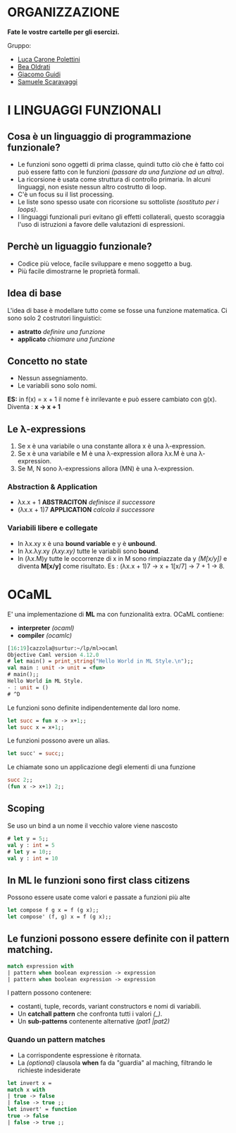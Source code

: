 # ORGANIZZAZIONE
**Fate le vostre cartelle per gli esercizi.**

Gruppo:
+ [Luca Carone Polettini](https://github.com/lochy54)
+ [Bea Oldrati](https://github.com/Bea-Oldr)
+ [Giacomo Guidi](https://github.com/SirFuryy)
+ [Samuele Scaravaggi](https://github.com/SamScara)

# I LINGUAGGI FUNZIONALI
## Cosa è un linguaggio di programmazione funzionale?
+ Le funzioni sono oggetti di prima classe, quindi tutto ciò che è fatto coi può essere fatto con le funzioni *(passare da una funzione ad un altra)*.
+ La ricorsione è usata come struttura di controllo primaria. In alcuni linguaggi, non esiste nessun altro costrutto di loop.
+ C'è un focus su il list processing.
+ Le liste sono spesso usate con ricorsione su sottoliste *(sostituto per i loops)*.
+ I linguaggi funzionali puri evitano gli effetti collaterali, questo scoraggia l'uso di istruzioni a favore delle valutazioni di espressioni.
## Perchè un liguaggio funzionale?
+ Codice più veloce, facile sviluppare e meno soggetto a bug.
+ Più facile dimostrarne le proprietà formali.
## Idea di base
L'idea di base è modellare tutto come se fosse una funzione matematica. Ci sono solo 2 costrutori linguistici:
+ **astratto** *definire una funzione*
+ **applicato** *chiamare una funzione*
## Concetto no state
+ Nessun assegniamento.
+ Le variabili sono solo nomi.

**ES:** in f(x) = x + 1 il nome f è inrilevante e può essere cambiato con g(x). Diventa : **x → x + 1**
## Le λ-expressions
1. Se x è una variabile o una constante allora x è una λ-expression.
2. Se x è una variabile e M è una λ-expression allora λx.M è una λ-expression.
3. Se M, N sono λ-expressions allora (MN) è una λ-expression.
### Abstraction & Application
+ λx.x + 1 **ABSTRACITON** *definisce il successore*
+ (λx.x + 1)7 **APPLICATION** *calcola il successore*
### Variabili libere e collegate
+ In λx.xy x è una **bound variable** e y è **unbound**.
+ In λx.λy.xy *(λxy.xy)* tutte le variabili sono **bound**.
+ In (λx.M)y tutte le occorrenze di x in M sono rimpiazzate da y *(M[x/y])* e diventa **M[x/y]** come risultato. Es : (λx.x + 1)7 → x + 1[x/7] → 7 + 1 → 8.
# OCaML
E' una implementazione di **ML** ma con funzionalità extra. OCaML contiene:
+ **interpreter** *(ocaml)*
+ **compiler** *(ocamlc)*

```ml
[16:19]cazzola@surtur:~/lp/ml>ocaml
Objective Caml version 4.12.0
# let main() = print_string("Hello World in ML Style.\n");;
val main : unit -> unit = <fun>
# main();;
Hello World in ML Style.
- : unit = ()
# ^D
```

Le funzioni sono definite indipendentemente dal loro nome.
```ml
let succ = fun x -> x+1;;
let succ x = x+1;;
```
Le funzioni possono avere un alias.
```ml
let succ' = succ;;
```
Le chiamate sono un applicazione degli elementi di una funzione
```ml
succ 2;;
(fun x -> x+1) 2;;
```
## Scoping
Se uso un bind a un nome il vecchio valore viene nascosto
```ml
# let y = 5;;
val y : int = 5
# let y = 10;;
val y : int = 10
``` 
## In ML le funzioni sono first class citizens
Possono essere usate come valori e passate a funzioni più alte
```ml
let compose f g x = f (g x);;
let compose' (f, g) x = f (g x);;
```
## Le funzioni possono essere definite con il pattern matching.
```ml
match expression with
| pattern when boolean expression -> expression
| pattern when boolean expression -> expression
```
I pattern possono contenere:
+ costanti, tuple, records, variant constructors e nomi di variabili.
+ Un **catchall pattern** che confronta tutti i valori *(_)*.
+ Un **sub-patterns** contenente alternative *(pat1 |pat2)*

### Quando un pattern matches
+ La corrispondente espressione è ritornata.
+ La *(optional)* clausola **when** fa da "guardia" al maching, filtrando le richieste indesiderate
```ml
let invert x =
match x with
| true -> false
| false -> true ;;
let invert' = function
true -> false
| false -> true ;;
```

